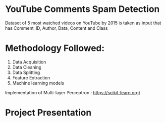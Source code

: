 # YouTube Comments Spam Detection

Dataset of 5 most watched videos on YouTube by 2015 is taken as input that has Comment_ID, Author, Data, Content and Class

# Methodology Followed:

1. Data Acquisition
2. Data Cleaning
3. Data Splitting
4. Feature Extraction
5. Machine learning models

Implementation of Multi-layer Perceptron : https://scikit-learn.org/

# Project Presentation



